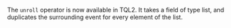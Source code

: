 The `unroll` operator is now available in TQL2. It takes a field of type list,
and duplicates the surrounding event for every element of the list.
